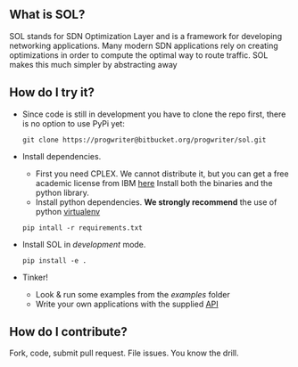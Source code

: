 ## What is SOL?
SOL stands for SDN Optimization Layer and is a framework for developing networking applications.
Many modern SDN applications rely on creating optimizations in order to compute the optimal way to route traffic. SOL makes this much simpler by abstracting away

## How do I try it?
- Since code is still in development you have to clone the repo first, there is no option to use PyPi yet:

    `git clone https://progwriter@bitbucket.org/progwriter/sol.git`

- Install dependencies.
    * First you need CPLEX. We cannot distribute it, but you can get a free academic license from IBM [here](http://www-01.ibm.com/support/docview.wss?uid=swg21419058)
    Install both the binaries and the python library.
    * Install python dependencies. **We strongly recommend** the use of python [virtualenv](https://virtualenv.pypa.io/en/latest/)

    `pip intall -r requirements.txt`
- Install SOL in *development* mode.

    `pip install -e .`

- Tinker!
    * Look & run some examples from the *examples* folder
    * Write your own applications with the supplied [API]()

## How do I contribute?

Fork, code, submit pull request.
File issues.
You know the drill.
